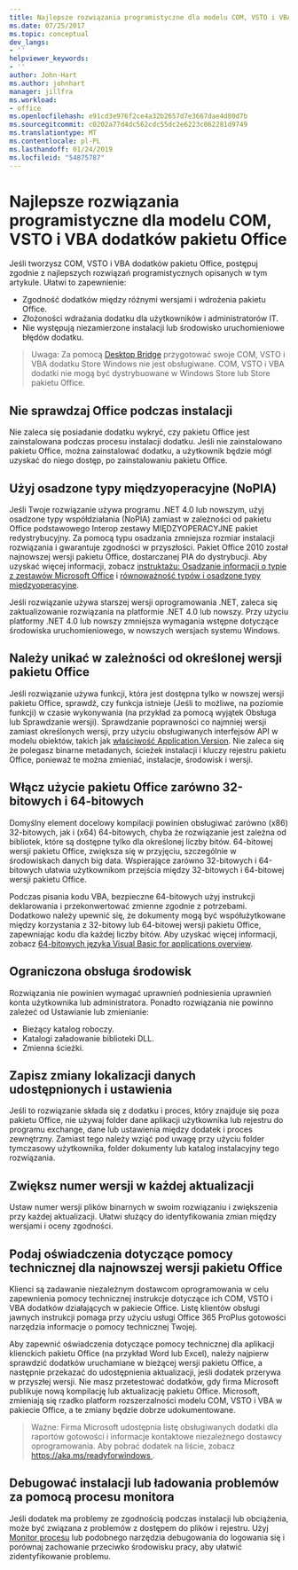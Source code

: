 ```yaml
---
title: Najlepsze rozwiązania programistyczne dla modelu COM, VSTO i VBA dodatków pakietu Office
ms.date: 07/25/2017
ms.topic: conceptual
dev_langs:
- ''
helpviewer_keywords:
- ''
author: John-Hart
ms.author: johnhart
manager: jillfra
ms.workload:
- office
ms.openlocfilehash: e91cd3e976f2ce4a32b2657d7e3667dae4d80d7b
ms.sourcegitcommit: c0202a77d4dc562cdc55dc2e6223c062281d9749
ms.translationtype: MT
ms.contentlocale: pl-PL
ms.lasthandoff: 01/24/2019
ms.locfileid: "54875787"
---
```

# <a name="development-best-practices-for-com-vsto-and-vba-add-ins-in-office"></a>Najlepsze rozwiązania programistyczne dla modelu COM, VSTO i VBA dodatków pakietu Office
  Jeśli tworzysz COM, VSTO i VBA dodatków pakietu Office, postępuj zgodnie z najlepszych rozwiązań programistycznych opisanych w tym artykule.   Ułatwi to zapewnienie:

-  Zgodność dodatków między różnymi wersjami i wdrożenia pakietu Office.
-  Złożoności wdrażania dodatku dla użytkowników i administratorów IT.
-  Nie występują niezamierzone instalacji lub środowisko uruchomieniowe błędów dodatku.

>Uwaga: Za pomocą [Desktop Bridge](/windows/uwp/porting/desktop-to-uwp-root) przygotować swoje COM, VSTO i VBA dodatku Store Windows nie jest obsługiwane. COM, VSTO i VBA dodatki nie mogą być dystrybuowane w Windows Store lub Store pakietu Office. 
  
## <a name="do-not-check-for-office-during-installation"></a>Nie sprawdzaj Office podczas instalacji  
 Nie zaleca się posiadanie dodatku wykryć, czy pakietu Office jest zainstalowana podczas procesu instalacji dodatku. Jeśli nie zainstalowano pakietu Office, można zainstalować dodatku, a użytkownik będzie mógł uzyskać do niego dostęp, po zainstalowaniu pakietu Office. 
  
## <a name="use-embedded-interop-types-nopia"></a>Użyj osadzone typy międzyoperacyjne (NoPIA)  
Jeśli Twoje rozwiązanie używa programu .NET 4.0 lub nowszym, użyj osadzone typy współdziałania (NoPIA) zamiast w zależności od pakietu Office podstawowego Interop zestawy MIĘDZYOPERACYJNE pakiet redystrybucyjny. Za pomocą typu osadzania zmniejsza rozmiar instalacji rozwiązania i gwarantuje zgodności w przyszłości. Pakiet Office 2010 został najnowszej wersji pakietu Office, dostarczanej PIA do dystrybucji. Aby uzyskać więcej informacji, zobacz [instruktażu: Osadzanie informacji o typie z zestawów Microsoft Office](https://msdn.microsoft.com/library/ee317478.aspx) i [równoważność typów i osadzone typy międzyoperacyjne](/windows/uwp/porting/desktop-to-uwp-root).

Jeśli rozwiązanie używa starszej wersji oprogramowania .NET, zaleca się zaktualizowanie rozwiązania na platformie .NET 4.0 lub nowszy. Przy użyciu platformy .NET 4.0 lub nowszy zmniejsza wymagania wstępne dotyczące środowiska uruchomieniowego, w nowszych wersjach systemu Windows.
  
## <a name="avoid-depending-on-specific-office-versions"></a>Należy unikać w zależności od określonej wersji pakietu Office  
Jeśli rozwiązanie używa funkcji, która jest dostępna tylko w nowszej wersji pakietu Office, sprawdź, czy funkcja istnieje (Jeśli to możliwe, na poziomie funkcji) w czasie wykonywania (na przykład za pomocą wyjątek Obsługa lub Sprawdzanie wersji). Sprawdzanie poprawności co najmniej wersji zamiast określonych wersji, przy użyciu obsługiwanych interfejsów API w modelu obiektów, takich jak [właściwość Application.Version](<xref:Microsoft.Office.Interop.Excel._Application.Version%2A>). Nie zaleca się że polegasz binarne metadanych, ścieżek instalacji i kluczy rejestru pakietu Office, ponieważ te można zmieniać, instalacje, środowisk i wersji.

## <a name="enable-both-32-bit-and-64-bit-office-usage"></a>Włącz użycie pakietu Office zarówno 32-bitowych i 64-bitowych   
Domyślny element docelowy kompilacji powinien obsługiwać zarówno (x86) 32-bitowych, jak i (x64) 64-bitowych, chyba że rozwiązanie jest zależna od bibliotek, które są dostępne tylko dla określonej liczby bitów. 64-bitowej wersji pakietu Office, zwiększa się w przyjęciu, szczególnie w środowiskach danych big data. Wspierające zarówno 32-bitowych i 64-bitowych ułatwia użytkownikom przejścia między 32-bitowych i 64-bitowej wersji pakietu Office.

Podczas pisania kodu VBA, bezpieczne 64-bitowych użyj instrukcji deklarowania i przekonwertować zmienne zgodnie z potrzebami. Dodatkowo należy upewnić się, że dokumenty mogą być współużytkowane między korzystania z 32-bitowy lub 64-bitowej wersji pakietu Office, zapewniając kodu dla każdej liczby bitów. Aby uzyskać więcej informacji, zobacz [64-bitowych języka Visual Basic for applications overview](/office/vba/Language/Concepts/Getting-Started/64-bit-visual-basic-for-applications-overview).

## <a name="support-restricted-environments"></a>Ograniczona obsługa środowisk   
Rozwiązania nie powinien wymagać uprawnień podniesienia uprawnień konta użytkownika lub administratora. Ponadto rozwiązania nie powinno zależeć od Ustawianie lub zmienianie:

- Bieżący katalog roboczy.
- Katalogi załadowanie biblioteki DLL.
- Zmienna ścieżki.

## <a name="change-the-save-location-of-shared-data-and-settings"></a>Zapisz zmiany lokalizacji danych udostępnionych i ustawienia
Jeśli to rozwiązanie składa się z dodatku i proces, który znajduje się poza pakietu Office, nie używaj folder dane aplikacji użytkownika lub rejestru do programu exchange, dane lub ustawienia między dodatek i proces zewnętrzny. Zamiast tego należy wziąć pod uwagę przy użyciu folder tymczasowy użytkownika, folder dokumenty lub katalog instalacyjny tego rozwiązania.

## <a name="increment-the-version-number-with-each-update"></a>Zwiększ numer wersji w każdej aktualizacji
Ustaw numer wersji plików binarnych w swoim rozwiązaniu i zwiększenia przy każdej aktualizacji. Ułatwi służący do identyfikowania zmian między wersjami i oceny zgodności.

## <a name="provide-support-statements-for-the-latest-versions-of-office"></a>Podaj oświadczenia dotyczące pomocy technicznej dla najnowszej wersji pakietu Office
Klienci są zadawanie niezależnym dostawcom oprogramowania w celu zapewnienia pomocy technicznej instrukcje dotyczące ich COM, VSTO i VBA dodatków działających w pakiecie Office. Listę klientów obsługi jawnych instrukcji pomaga przy użyciu usługi Office 365 ProPlus gotowości narzędzia informacje o pomocy technicznej Twojej. 

Aby zapewnić oświadczenia dotyczące pomocy technicznej dla aplikacji klienckich pakietu Office (na przykład Word lub Excel), należy najpierw sprawdzić dodatków uruchamiane w bieżącej wersji pakietu Office, a następnie przekazać do udostępnienia aktualizacji, jeśli dodatek przerywa w przyszłej wersji. Nie masz przetestować dodatków, gdy firma Microsoft publikuje nową kompilację lub aktualizację pakietu Office. Microsoft, zmieniają się rzadko platform rozszerzalności modelu COM, VSTO i VBA w pakiecie Office, a te zmiany będzie dobrze udokumentowane.

>Ważne: Firma Microsoft udostępnia listę obsługiwanych dodatki dla raportów gotowości i informacje kontaktowe niezależnego dostawcy oprogramowania. Aby pobrać dodatek na liście, zobacz [ https://aka.ms/readyforwindows ](https://aka.ms/readyforwindows).

## <a name="use-process-monitor-to-help-debug-installation-or-loading-issues"></a>Debugować instalacji lub ładowania problemów za pomocą procesu monitora
Jeśli dodatek ma problemy ze zgodnością podczas instalacji lub obciążenia, może być związana z problemów z dostępem do plików i rejestru. Użyj [Monitor procesu](/sysinternals/downloads/procmon) lub podobnego narzędzia debugowania do logowania się i porównaj zachowanie przeciwko środowisku pracy, aby ułatwić zidentyfikowanie problemu.
